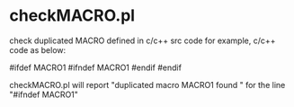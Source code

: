 # checkMACRO.pl
check duplicated MACRO defined in c/c++ src code
for example, c/c++ code as below:

#ifdef MACRO1
#ifndef MACRO1
#endif
#endif

checkMACRO.pl will report "duplicated macro MACRO1 found " for the line "#ifndef MACRO1"
